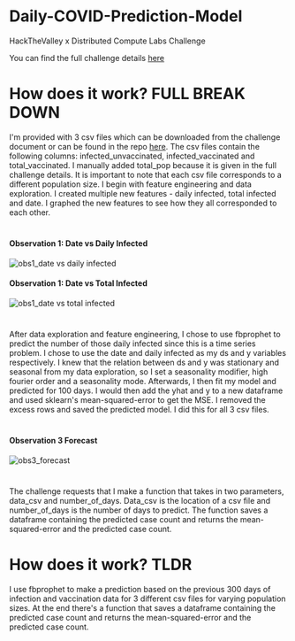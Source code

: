 # Daily-COVID-Prediction-Model
HackTheValley x Distributed Compute Labs Challenge

You can find the full challenge details [here](https://docs.google.com/document/d/1xnxjDXiLMwMNr8MpUSDpuIi99Eq1Fh0tETSozf-KROY/edit?usp=sharing)

# How does it work? FULL BREAK DOWN
I'm provided with 3 csv files which can be downloaded from the challenge document or can be found in the repo [here](https://github.com/WongMatthew/Daily-COVID-Prediction-Model/tree/main/DCP%20Data). The csv files contain the following columns: infected_unvaccinated, infected_vaccinated and total_vaccinated. I manually added total_pop because it is given in the full challenge details. It is important to note that each csv file corresponds to a different population size. I begin with feature engineering and data exploration. I created multiple new features - daily infected, total infected and date. I graphed the new features to see how they all corresponded to each other. 

#

#### Observation 1: Date vs Daily Infected
![obs1_date vs daily infected](https://user-images.githubusercontent.com/49925170/137604782-4f73d77d-974d-44eb-a01e-420e639b06a2.png)
#### Observation 1: Date vs Total Infected
![obs1_date vs total infected](https://user-images.githubusercontent.com/49925170/137604812-f64268c4-99de-429c-8e33-7d52b2a3b77b.png)

#

After data exploration and feature engineering, I chose to use fbprophet to predict the number of those daily infected since this is a time series problem. I chose to use the date and daily infected as my ds and y variables respectively. I knew that the relation between ds and y was stationary and seasonal from my data exploration, so I set a seasonality modifier, high fourier order and a seasonality mode. Afterwards, I then fit my model and predicted for 100 days. I would then add the yhat and y to a new dataframe and used sklearn's mean-squared-error to get the MSE. I removed the excess rows and saved the predicted model. I did this for all 3 csv files. 

#

#### Observation 3 Forecast
![obs3_forecast](https://user-images.githubusercontent.com/49925170/137604821-a987b523-ea8c-4dcd-9391-84e54399cbba.png)

#

The challenge requests that I make a function that takes in two parameters, data_csv and number_of_days. Data_csv is the location of a csv file and number_of_days is the number of days to predict. The function saves a dataframe containing the predicted case count and returns the mean-squared-error and the predicted case count.  

# How does it work? TLDR
I use fbprophet to make a prediction based on the previous 300 days of infection and vaccination data for 3 different csv files for varying population sizes. At the end there's a function that saves a dataframe containing the predicted case count and returns the mean-squared-error and the predicted case count. 
